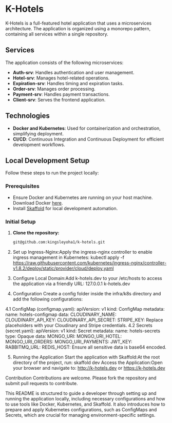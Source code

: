# K-Hotels

K-Hotels is a full-featured hotel application that uses a microservices architecture. The application is organized using a monorepo pattern, containing all services within a single repository. 

## Services

The application consists of the following microservices:

- **Auth-srv**: Handles authentication and user management.
- **Hotel-srv**: Manages hotel-related operations.
- **Expiration-srv**: Handles timing and expiration tasks.
- **Order-srv**: Manages order processing.
- **Payment-srv**: Handles payment transactions.
- **Client-srv**: Serves the frontend application.

## Technologies

- **Docker and Kubernetes**: Used for containerization and orchestration, simplifying deployment.
- **CI/CD**: Continuous Integration and Continuous Deployment for efficient development workflows.

## Local Development Setup

Follow these steps to run the project locally:

### Prerequisites

- Ensure Docker and Kubernetes are running on your host machine. Download Docker [here](https://www.docker.com/products/docker-desktop).
- Install [Skaffold](https://skaffold.dev/) for local development automation.

### Initial Setup

1. **Clone the repository:**

   ```bash
   git@github.com:kingsleyoha1/k-hotels.git

2. Set up Ingress-Nginx:Apply the ingress-nginx controller to enable ingress management in Kubernetes:
kubectl apply -f https://raw.githubusercontent.com/kubernetes/ingress-nginx/controller-v1.8.2/deploy/static/provider/cloud/deploy.yaml

3. Configure Local Domain:Add k-hotels.dev to your /etc/hosts to access the application via a friendly URL:
127.0.0.1 k-hotels.dev

4. Configuration
Create a config folder inside the infra/k8s directory and add the following configurations:

4.1 ConfigMap (configmap.yaml):
apiVersion: v1
kind: ConfigMap
metadata:
  name: hotels-configmap
data:
  CLOUDINARY_NAME: <your-cloudinary-name>
  CLOUDINARY_API_KEY: <your-cloudinary-api-key>
  CLOUDINARY_API_SECRET: <your-cloudinary-api-secret>
  STRIPE_KEY: <your-stripe-key>
Replace placeholders with your Cloudinary and Stripe credentials.
4.2 Secrets (secret.yaml):
apiVersion: v1
kind: Secret
metadata:
  name: hotels-secrets
type: Opaque
data:
  MONGO_URI: <base64-encoded-mongo-uri>
  MONGO_URI_HOTEL: <base64-encoded-mongo-uri-hotel>
  MONGO_URI_ORDERS: <base64-encoded-mongo-uri-orders>
  MONGO_URI_PAYMENTS: <base64-encoded-mongo-uri-payments>
  JWT_KEY: <base64-encoded-jwt-key>
  RABBITMQ_URL: <base64-encoded-rabbitmq-url>
  REDIS_HOST: <base64-encoded-redis-host>
Ensure all sensitive data is base64 encoded.

5. Running the Application
Start the application with Skaffold:At the root directory of the project, run:
skaffold dev
Access the Application:Open your browser and navigate to:
http://k-hotels.dev or https://k-hotels.dev

Contribution
Contributions are welcome. Please fork the repository and submit pull requests to contribute.


This README is structured to guide a developer through setting up and running the application locally, including necessary configurations and how to use tools like Docker, Kubernetes, and Skaffold. It also introduces how to prepare and apply Kubernetes configurations, such as ConfigMaps and Secrets, which are crucial for managing environment-specific settings.
